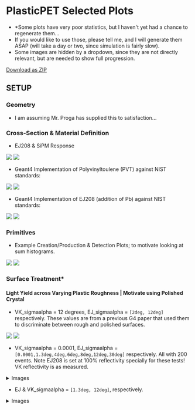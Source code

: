 # PlasticPET Selected Plots  

- *Some plots have very poor statistics, but I haven't yet had a chance to regenerate them... 
- If you would like to use those, please tell me, and I will generate them ASAP (will take a day or two, since simulation is fairly slow).
- Some images are hidden by a dropdown, since they are not directly relevant, but are needed to show full progression.  

<a href="https://github.com/akhilsadam/PlasticPET-graphicx/archive/refs/heads/main.zip">Download as ZIP</a>
<link type="text/css" rel="stylesheet" src="https://raw.githubusercontent.com/akhilsadam/PlasticPET-graphicx/gh-pages/styles.css"/>

## SETUP

### Geometry

- I am assuming Mr. Proga has supplied this to satisfaction...  

### Cross-Section & Material Definition

- EJ208 & SiPM Response

![](0-CrossSection/EJ208.png) ![](0-CrossSection/SiPM.jpg)

- Geant4 Implementation of Polyvinyltoulene (PVT) against NIST standards:  

![](0-CrossSection/PVT_G4_VS_NIST_CS.png) ![](0-CrossSection/PVT_G4_VS_NIST_L.png)  

- Geant4 Implementation of EJ208 (addition of Pb) against NIST standards:  

![](0-CrossSection/PVT_G4_W_Pb_CS.png) ![](0-CrossSection/PVT_G4_W_Pb_L.png)  

### Primitives

- Example Creation/Production & Detection Plots; to motivate looking at sum histograms.

![](1-Primitives/Creation.png) ![](1-Primitives/Detection.png)  

### Surface Treatment*

#### Light Yield across Varying Plastic Roughness | Motivate using Polished Crystal

- VK_sigmaalpha = 12 degrees, EJ_sigmaalpha = `[2deg, 12deg]` respectively. These values are from a previous G4 paper that used them to discriminate between rough and polished surfaces.

![](2-Surfaces/EJVK-2-12.png) ![](2-Surfaces/EJVK-12-12.png) 

- VK_sigmaalpha = 0.0001, EJ_sigmaalpha = `[0.0001,1.3deg,4deg,6deg,8deg,12deg,30deg]` respectively. All with 200 events. Note EJ208 is set at 100% reflectivity specially for these tests! VK reflectivity is as measured.  

<details>
<summary>Images</summary>

![](2-Surfaces/EJVK-0.0001.png)

![](2-Surfaces/EJVK-1.3-0.0001.png)  

![](2-Surfaces/EJVK-4-0.0001.png)

![](2-Surfaces/EJVK-6-0.0001.png)  

![](2-Surfaces/EJVK-8-0.0001.png)

![](2-Surfaces/EJVK-12-0.0001.png)   

![](2-Surfaces/EJVK-30-0.0001.png)   

</details>

- EJ & VK_sigmaalpha = `[1.3deg, 12deg]`, respectively.  

<details>
<summary>Images</summary>

![](2-Surfaces/EJVK-1.3.png)

![](2-Surfaces/EJVK-12.png)  

</details>




